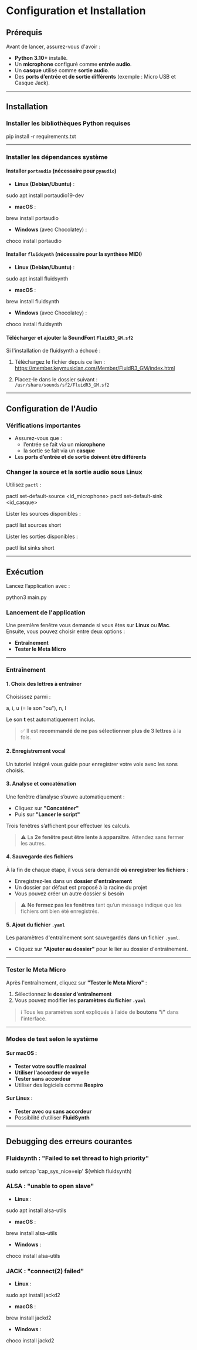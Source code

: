 # Configuration et Installation

## Prérequis

Avant de lancer, assurez-vous d'avoir :

- **Python 3.10+** installé.
- Un **microphone** configuré comme **entrée audio**.
- Un **casque** utilisé comme **sortie audio**.
- Des **ports d’entrée et de sortie différents** (exemple : Micro USB et Casque Jack).

---

## Installation

### Installer les bibliothèques Python requises

pip install -r requirements.txt


---

### Installer les dépendances système

#### Installer `portaudio` (nécessaire pour `pyaudio`)

- **Linux (Debian/Ubuntu)** :

sudo apt install portaudio19-dev


- **macOS** :

brew install portaudio


- **Windows** (avec Chocolatey) :

choco install portaudio


#### Installer `fluidsynth` (nécessaire pour la synthèse MIDI)

- **Linux (Debian/Ubuntu)** :

sudo apt install fluidsynth


- **macOS** :

brew install fluidsynth


- **Windows** (avec Chocolatey) :

choco install fluidsynth


#### Télécharger et ajouter la SoundFont `FluidR3_GM.sf2`

Si l'installation de fluidsynth a échoué :

1. Téléchargez le fichier depuis ce lien :  
   https://member.keymusician.com/Member/FluidR3_GM/index.html

2. Placez-le dans le dossier suivant :  
   `/usr/share/sounds/sf2/FluidR3_GM.sf2`

---

## Configuration de l'Audio

### Vérifications importantes

- Assurez-vous que :
  - l’entrée se fait via un **microphone**
  - la sortie se fait via un **casque**
- Les **ports d’entrée et de sortie doivent être différents**

### Changer la source et la sortie audio sous Linux

Utilisez `pactl` :

pactl set-default-source <id_microphone>
pactl set-default-sink <id_casque>


Lister les sources disponibles :

pactl list sources short


Lister les sorties disponibles :

pactl list sinks short


---

## Exécution

Lancez l’application avec :

python3 main.py


### Lancement de l'application

Une première fenêtre vous demande si vous êtes sur **Linux** ou **Mac**.  
Ensuite, vous pouvez choisir entre deux options :

- **Entraînement**
- **Tester le Meta Micro**

---

### Entraînement

#### 1. Choix des lettres à entraîner

Choisissez parmi :

a, i, u (= le son "ou"), n, l


Le son **t** est automatiquement inclus.

> ✅ Il est **recommandé de ne pas sélectionner plus de 3 lettres** à la fois.

#### 2. Enregistrement vocal

Un tutoriel intégré vous guide pour enregistrer votre voix avec les sons choisis.

#### 3. Analyse et concaténation

Une fenêtre d’analyse s’ouvre automatiquement :

- Cliquez sur **"Concaténer"**
- Puis sur **"Lancer le script"**

Trois fenêtres s’affichent pour effectuer les calculs.  
> ⚠️ La **2e fenêtre peut être lente à apparaître**. Attendez sans fermer les autres.

#### 4. Sauvegarde des fichiers

À la fin de chaque étape, il vous sera demandé **où enregistrer les fichiers** :

- Enregistrez-les dans un **dossier d'entraînement**
- Un dossier par défaut est proposé à la racine du projet
- Vous pouvez créer un autre dossier si besoin

> ⚠️ **Ne fermez pas les fenêtres** tant qu’un message indique que les fichiers ont bien été enregistrés.

#### 5. Ajout du fichier `.yaml`

Les paramètres d'entraînement sont sauvegardés dans un fichier `.yaml`.

- Cliquez sur **"Ajouter au dossier"** pour le lier au dossier d'entraînement.

---

### Tester le Meta Micro

Après l'entraînement, cliquez sur **"Tester le Meta Micro"** :

1. Sélectionnez le **dossier d'entraînement**
2. Vous pouvez modifier les **paramètres du fichier `.yaml`**

> ℹ️ Tous les paramètres sont expliqués à l’aide de **boutons "i"** dans l'interface.

---

### Modes de test selon le système

#### Sur macOS :

- **Tester votre souffle maximal**
- **Utiliser l'accordeur de voyelle**
- **Tester sans accordeur**
- Utiliser des logiciels comme **Respiro**

#### Sur Linux :

- **Tester avec ou sans accordeur**
- Possibilité d’utiliser **FluidSynth**

---

## Debugging des erreurs courantes

### Fluidsynth : "Failed to set thread to high priority"

sudo setcap 'cap_sys_nice=eip' $(which fluidsynth)


### ALSA : "unable to open slave"

- **Linux** :

sudo apt install alsa-utils


- **macOS** :

brew install alsa-utils


- **Windows** :

choco install alsa-utils


### JACK : "connect(2) failed"

- **Linux** :

sudo apt install jackd2


- **macOS** :

brew install jackd2


- **Windows** :

choco install jackd2